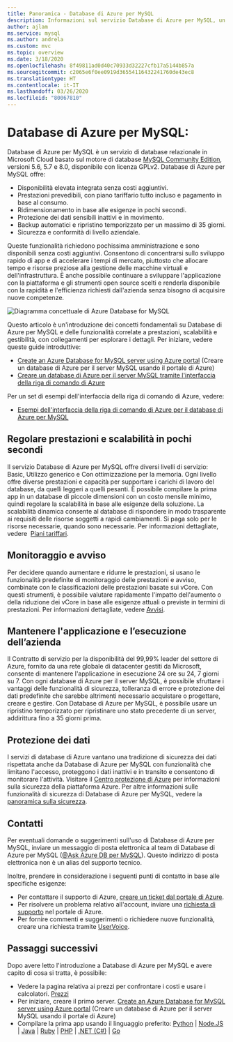 ```yaml
---
title: Panoramica - Database di Azure per MySQL
description: Informazioni sul servizio Database di Azure per MySQL, un servizio di database relazionale in Microsoft Cloud basato su MySQL Community Edition.
author: ajlam
ms.service: mysql
ms.author: andrela
ms.custom: mvc
ms.topic: overview
ms.date: 3/18/2020
ms.openlocfilehash: 8f49811ad0d40c70933d32227cfb17a5144b857a
ms.sourcegitcommit: c2065e6f0ee0919d36554116432241760de43ec8
ms.translationtype: HT
ms.contentlocale: it-IT
ms.lasthandoff: 03/26/2020
ms.locfileid: "80067810"
---
```

# <a name="what-is-azure-database-for-mysql"></a>Database di Azure per MySQL:

Database di Azure per MySQL è un servizio di database relazionale in Microsoft Cloud basato sul motore di database [MySQL Community Edition](https://www.mysql.com/products/community/), versioni 5.6, 5.7 e 8.0, disponibile con licenza GPLv2. Database di Azure per MySQL offre:

- Disponibilità elevata integrata senza costi aggiuntivi.
- Prestazioni prevedibili, con piano tariffario tutto incluso e pagamento in base al consumo.
- Ridimensionamento in base alle esigenze in pochi secondi.
- Protezione dei dati sensibili inattivi e in movimento.
- Backup automatici e ripristino temporizzato per un massimo di 35 giorni.
- Sicurezza e conformità di livello aziendale.

Queste funzionalità richiedono pochissima amministrazione e sono disponibili senza costi aggiuntivi. Consentono di concentrarsi sullo sviluppo rapido di app e di accelerare i tempi di mercato, piuttosto che allocare tempo e risorse preziose alla gestione delle macchine virtuali e dell'infrastruttura. È anche possibile continuare a sviluppare l'applicazione con la piattaforma e gli strumenti open source scelti e renderla disponibile con la rapidità e l'efficienza richiesti dall'azienda senza bisogno di acquisire nuove competenze.

![Diagramma concettuale di Azure Database for MySQL](media/overview/1-azure-db-for-mysql-conceptual-diagram.png)

Questo articolo è un'introduzione dei concetti fondamentali su Database di Azure per MySQL e delle funzionalità correlate a prestazioni, scalabilità e gestibilità, con collegamenti per esplorare i dettagli. Per iniziare, vedere queste guide introduttive:

- [Create an Azure Database for MySQL server using Azure portal](quickstart-create-mysql-server-database-using-azure-portal.md) (Creare un database di Azure per il server MySQL usando il portale di Azure)
- [Creare un database di Azure per il server MySQL tramite l'interfaccia della riga di comando di Azure](quickstart-create-mysql-server-database-using-azure-cli.md)

Per un set di esempi dell'interfaccia della riga di comando di Azure, vedere:

- [Esempi dell'interfaccia della riga di comando di Azure per il database di Azure per MySQL](sample-scripts-azure-cli.md)

## <a name="adjust-performance-and-scale-within-seconds"></a>Regolare prestazioni e scalabilità in pochi secondi
Il servizio Database di Azure per MySQL offre diversi livelli di servizio: Basic, Utilizzo generico e Con ottimizzazione per la memoria. Ogni livello offre diverse prestazioni e capacità per supportare i carichi di lavoro del database, da quelli leggeri a quelli pesanti. È possibile compilare la prima app in un database di piccole dimensioni con un costo mensile minimo, quindi regolare la scalabilità in base alle esigenze della soluzione. La scalabilità dinamica consente al database di rispondere in modo trasparente ai requisiti delle risorse soggetti a rapidi cambiamenti. Si paga solo per le risorse necessarie, quando sono necessarie. Per informazioni dettagliate, vedere  [Piani tariffari](concepts-service-tiers.md).

## <a name="monitoring-and-alerting"></a>Monitoraggio e avviso
Per decidere quando aumentare e ridurre le prestazioni, si usano le funzionalità predefinite di monitoraggio delle prestazioni e avviso, combinate con le classificazioni delle prestazioni basate sui vCore. Con questi strumenti, è possibile valutare rapidamente l'impatto dell'aumento o della riduzione dei vCore in base alle esigenze attuali o previste in termini di prestazioni. Per informazioni dettagliate, vedere [Avvisi](howto-alert-on-metric.md).

## <a name="keep-your-app-and-business-running"></a>Mantenere l'applicazione e l’esecuzione dell’azienda
Il Contratto di servizio per la disponibilità del 99,99% leader del settore di Azure, fornito da una rete globale di datacenter gestiti da Microsoft, consente di mantenere l'applicazione in esecuzione 24 ore su 24, 7 giorni su 7. Con ogni database di Azure per il server MySQL, è possibile sfruttare i vantaggi delle funzionalità di sicurezza, tolleranza di errore e protezione dei dati predefinite che sarebbe altrimenti necessario acquistare o progettare, creare e gestire. Con Database di Azure per MySQL, è possibile usare un ripristino temporizzato per ripristinare uno stato precedente di un server, addirittura fino a 35 giorni prima.

## <a name="secure-your-data"></a>Protezione dei dati
I servizi di database di Azure vantano una tradizione di sicurezza dei dati rispettata anche da Database di Azure per MySQL con funzionalità che limitano l'accesso, proteggono i dati inattivi e in transito e consentono di monitorare l'attività. Visitare il [Centro protezione di Azure](https://www.microsoft.com/trustcenter/security) per informazioni sulla sicurezza della piattaforma Azure. Per altre informazioni sulle funzionalità di sicurezza di Database di Azure per MySQL, vedere la [panoramica sulla sicurezza](concepts-security.md).

## <a name="contacts"></a>Contatti
Per eventuali domande o suggerimenti sull'uso di Database di Azure per MySQL, inviare un messaggio di posta elettronica al team di Database di Azure per MySQL ([@Ask Azure DB per MySQL](mailto:AskAzureDBforMySQL@service.microsoft.com)). Questo indirizzo di posta elettronica non è un alias del supporto tecnico.

Inoltre, prendere in considerazione i seguenti punti di contatto in base alle specifiche esigenze:

- Per contattare il supporto di Azure, [creare un ticket dal portale di Azure](https://portal.azure.com/?#blade/Microsoft_Azure_Support/HelpAndSupportBlade).
- Per risolvere un problema relativo all'account, inviare una [richiesta di supporto](https://ms.portal.azure.com/#blade/Microsoft_Azure_Support/HelpAndSupportBlade/newsupportrequest) nel portale di Azure.
- Per fornire commenti e suggerimenti o richiedere nuove funzionalità, creare una richiesta tramite [UserVoice](https://feedback.azure.com/forums/597982-azure-database-for-mysql).

## <a name="next-steps"></a>Passaggi successivi
Dopo avere letto l'introduzione a Database di Azure per MySQL e avere capito di cosa si tratta, è possibile:

- Vedere la pagina relativa ai prezzi per confrontare i costi e usare i calcolatori. [Prezzi](https://azure.microsoft.com/pricing/details/mysql/)
- Per iniziare, creare il primo server. [Create an Azure Database for MySQL server using Azure portal](quickstart-create-mysql-server-database-using-azure-portal.md) (Creare un database di Azure per il server MySQL usando il portale di Azure)
- Compilare la prima app usando il linguaggio preferito: [Python](./connect-python.md) | [Node.JS](./connect-nodejs.md) | [Java](./connect-java.md) | [Ruby](./connect-ruby.md) | [PHP](./connect-php.md) | [.NET (C#)](./connect-csharp.md) | [Go](./connect-go.md)

